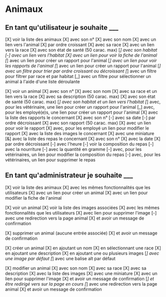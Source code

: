 # Animaux

## En tant qu'utilisateur je souhaite ___

[X] voir la liste des animaux
    [X] avec son n°
    [X] avec son nom
        [X] avec un lien vers l'animal
        [X] par ordre croissant
    [X] avec sa race
        [X] avec un lien vers la race
    [X] avec son état de santé (50 carac. max)
    [_] avec son habitat
        [-] avec un lien vers l'habitat
    [X] avec un lien pour voir la fiche de l'animal
    [_] avec un lien pour créer un rapport pour l'animal
    [_] avec un lien pour voir les rapports de l'animal
    [_] avec un lien pour créer un rapport pour l'animal
    [_] avec un filtre pour trier par ordre croissant ou décroissant
    [_] avec un filtre pour filtrer par race et par habitat
    [_] avec un filtre pour sélectionner un animal à l'aide d'une liste déroulante

[X] voir un animal
    [X] avec son n°
    [X] avec son nom 
    [X] avec sa race et un lien vers la race
    [X] avec sa description (50 carac. max)
    [X] avec son état de santé (50 carac. max)
    [_] avec son habitat et un lien vers l'habitat
    [_] avec, pour les vétérinaire, une lien pour créer un rapport pour l'animal
    [_] avec, pour les employé(e)s, une lien pour créer un rapport pour l'animal
    [X] avec la liste des rapports le concernant
        [X] avec son n°
        [-] avec sa date
            [-] par ordre décroissant
        [X] avec son rapport (50 carac. max)
        [X] avec un lien pour voir le rapport
        [X] avec, pour les employé un lien pour modifier le rapport
    [X] avec la liste des images le concernant
        [X] avec une miniature
    [&] avec la liste des repas le concernant
        [X] avec son n°
        [X] avec la date
            [X] par ordre décroissant
        [-] avec l'heure
        [-] voir la composition du repas
            [-] avec la nourriture
            [-] avec la quantité en gramme
        [-] avec, pour les vétérinaires, un lien pour modifier la composition du repas
        [-] avec, pour les vétérinaires, un lien pour supprimer le repas

## En tant qu'administrateur je souhaite ___

[X] voir la liste des animaux
    [X] avec les mêmes fonctionnalités que les utilisateurs
    [X] avec un lien pour créer un animal
    [X] avec un lien pour modifier la fiche de l'animal

[X] voir un animal
    [X] voir la liste des images associées
        [X] avec les mêmes fonctionnalités que les utilisateurs
        [X] avec lien pour supprimer l'image
            [-] avec une redirection vers la page animal
            [X] et avoir un message de confirmation

[X] supprimer un animal (aucune entrée associée)
    [X] et avoir un message de confirmation

[X] créer un animal
    [X] en ajoutant un nom
    [X] en sélectionnant une race
    [X] en ajoutant une description
    [X] en ajoutant une ou plusieurs images
    [_] avec une image par défaut
    [_] avec une balise alt par défaut

[X] modifier un animal
    [X] avec son nom
    [X] avec sa race
    [X] avec sa description
    [X] avec la liste des images
        [X] avec une miniature
        [X] avec un lien pour supprimer l'image
            [X] et avoir un message de confirmation
            [_] et être redirigé vers sur la page en cours 
   [_] avec une redirection vers la page animal
        [X] et avoir un message de confirmation
  